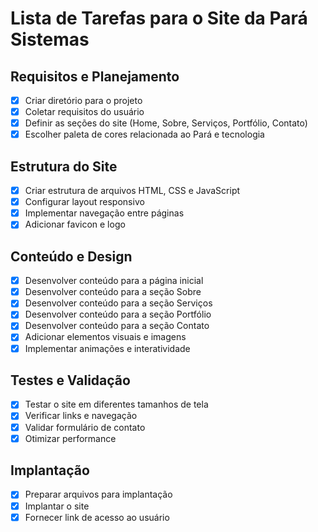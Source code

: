 # Lista de Tarefas para o Site da Pará Sistemas

## Requisitos e Planejamento
- [x] Criar diretório para o projeto
- [x] Coletar requisitos do usuário
- [x] Definir as seções do site (Home, Sobre, Serviços, Portfólio, Contato)
- [x] Escolher paleta de cores relacionada ao Pará e tecnologia

## Estrutura do Site
- [x] Criar estrutura de arquivos HTML, CSS e JavaScript
- [x] Configurar layout responsivo
- [x] Implementar navegação entre páginas
- [x] Adicionar favicon e logo

## Conteúdo e Design
- [x] Desenvolver conteúdo para a página inicial
- [x] Desenvolver conteúdo para a seção Sobre
- [x] Desenvolver conteúdo para a seção Serviços
- [x] Desenvolver conteúdo para a seção Portfólio
- [x] Desenvolver conteúdo para a seção Contato
- [x] Adicionar elementos visuais e imagens
- [x] Implementar animações e interatividade

## Testes e Validação
- [x] Testar o site em diferentes tamanhos de tela
- [x] Verificar links e navegação
- [x] Validar formulário de contato
- [x] Otimizar performance

## Implantação
- [x] Preparar arquivos para implantação
- [x] Implantar o site
- [x] Fornecer link de acesso ao usuário
